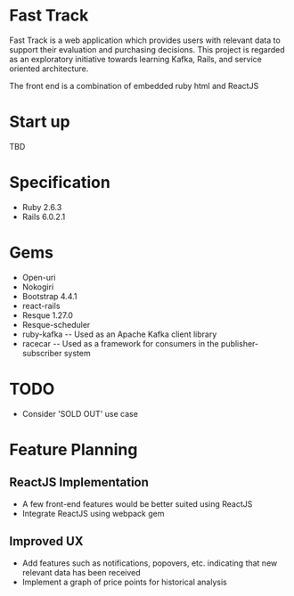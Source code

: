 # Fast Track

Fast Track is a web application which provides users with relevant data to support their evaluation and purchasing decisions. This project is regarded as an exploratory initiative towards learning Kafka, Rails, and service oriented architecture.

The front end is a combination of embedded ruby html and ReactJS

# Start up
TBD

# Specification
* Ruby 2.6.3
* Rails 6.0.2.1

# Gems
* Open-uri
* Nokogiri
* Bootstrap 4.4.1
* react-rails
* Resque 1.27.0
* Resque-scheduler
* ruby-kafka -- Used as an Apache Kafka client library
* racecar -- Used as a framework for consumers in the publisher-subscriber system

# TODO
* Consider 'SOLD OUT' use case

# Feature Planning
## ReactJS Implementation
* A few front-end features would be better suited using ReactJS
* Integrate ReactJS using webpack gem

## Improved UX
* Add features such as notifications, popovers, etc. indicating that new relevant data has been received
* Implement a graph of price points for historical analysis
